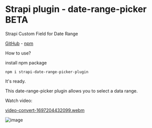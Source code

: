 # Strapi plugin - date-range-picker  BETA

Strapi Custom Field for Date Range 

[GitHub](https://github.com/muammerkeles/strapi-date-range-picker-plugin) - [npm](https://www.npmjs.com/package/strapi-date-range-picker-plugin)

How to use?

install npm package 

`npm i strapi-date-range-picker-plugin`

It's ready.

This date-range-picker plugin allows you to select a data range. 

Watch video:

[video-convert-1697204432099.webm](https://github.com/muammerkeles/strapi-date-range-picker-plugin/assets/6603435/207f242d-5aaf-4872-86ee-4c98578705ef)


![image](https://github.com/muammerkeles/strapi-date-range-picker-plugin/assets/6603435/5e6cd3fc-3a5c-466f-a6da-c3d95a5c718f)


 

